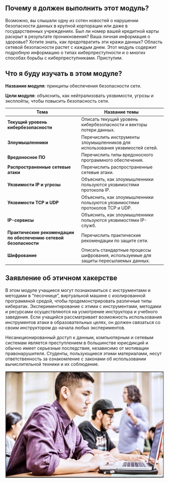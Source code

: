 <!-- 3.0.1 -->
## Почему я должен выполнить этот модуль?

Возможно, вы слышали одну из сотен новостей о нарушении безопасности данных в крупной корпорации или даже в государственных учреждениях. Был ли номер вашей кредитной карты раскрыт в результате проникновения? Ваша личная информация о здоровье? Хотите знать, как предотвратить эти кражи данных? Область сетевой безопасности растет с каждым днем. Этот модуль содержит подробную информацию о типах киберпреступности и о многих способах борьбы с киберпреступниками. Приступим.

<!-- 3.0.2 -->
## Что я буду изучать в этом модуле?
**Название модуля**: принципы обеспечения безопасности сети.

**Цели модуля**: объяснить, как нейтрализовать уязвимости, угрозы и эксплойты, чтобы повысить безопасность сети.

| **Тема** | **Название темы** |
| --- | --- |
| **Текущий уровень кибербезопасности** | Описать текущий уровень кибербезопасности и векторы потери данных. |
| **Злоумышленники** | Перечислить инструменты злоумышленников для использования уязвимостей сетей. |
| **Вредоносное ПО** | Перечислить типы вредоносного программного обеспечения. |
| **Распространенные сетевые атаки** | Перечислить распространенные сетевые атаки. |
| **Уязвимости IP и угрозы** | Объяснить, как злоумышленники пользуются уязвимостями протокола IP. |
| **Уязвимости TCP и UDP** | Объяснить, как злоумышленники пользуются уязвимостями протоколов TCP и UDP. |
| **IP-сервисы** | Объяснить, как злоумышленники пользуются уязвимостями IP-служб. |
| **Практические рекомендации по обеспечению сетевой безопасности** | Перечислить практические рекомендации по защите сети. |
| **Шифрование** | Описать стандартные процессы шифрования, используемые для защиты пересылаемых данных. |

<!-- 3.0.3 -->
## Заявление об этичном хакерстве
В этом модуле учащиеся могут познакомиться с инструментами и методами в “песочнице”, виртуальной машине с изолированной программной средой, чтобы продемонстрировать различные типы кибератак. Экспериментирование с этими с инструментами, методами и ресурсами осуществляются на усмотрение инструктора и учебного заведения. Если учащийся рассматривает возможность использования инструментов атаки в образовательных целях, он должен связаться со своим инструктором до начала любых экспериментов.

Несанкционированный доступ к данным, компьютерным и сетевым системам является преступлением в большинстве юрисдикций и обычно имеет серьезные последствия, независимо от мотивации правонарушителя. Студенты, пользующиеся этими материалами, несут ответственность за ознакомление с законами об использовании вычислительной техники и их соблюдение.

![](./assets/3.0.3.PNG)
